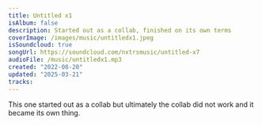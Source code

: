 ```yaml
---
title: Untitled x1
isAlbum: false
description: Started out as a collab, finished on its own terms
coverImage: /images/music/untitledx1.jpeg
isSoundcloud: true
songUrl: https://soundcloud.com/nxtrsmusic/untitled-x7
audioFile: /music/untitledx1.mp3
created: "2022-08-20"
updated: "2025-03-21"
tracks:
---
```


This one started out as a collab but ultimately the collab did not work and it became its own thing.
